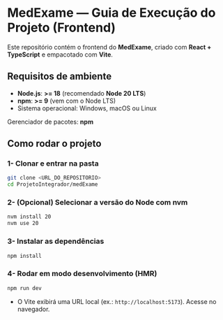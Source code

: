 # MedExame — Guia de Execução do Projeto (Frontend)

Este repositório contém o frontend do **MedExame**, criado com **React + TypeScript** e empacotado com **Vite**.

## Requisitos de ambiente

- **Node.js**: **>= 18** (recomendado **Node 20 LTS**)
- **npm**: **>= 9** (vem com o Node LTS)
- Sistema operacional: Windows, macOS ou Linux

Gerenciador de pacotes: **npm** 

## Como rodar o projeto

### 1- Clonar e entrar na pasta
```bash
git clone <URL_DO_REPOSITORIO>
cd ProjetoIntegrador/medExame
```

### 2- (Opcional) Selecionar a versão do Node com nvm
```bash
nvm install 20
nvm use 20
```

### 3- Instalar as dependências
```bash
npm install
```

### 4- Rodar em modo desenvolvimento (HMR)
```bash
npm run dev
```
- O Vite exibirá uma URL local (ex.: `http://localhost:5173`). Acesse no navegador.


